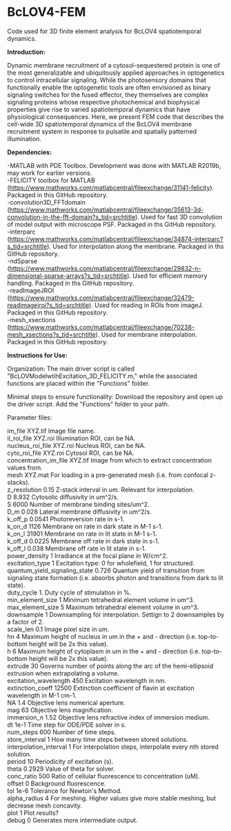 # BcLOV4-FEM
Code used for 3D finite element analysis for BcLOV4 spatiotemporal dynamics.

<b>Introduction:</b>

Dynamic membrane recruitment of a cytosol-sequestered protein is one of the most generalizable and ubiquitously applied approaches in optogenetics to control intracellular signaling. While the photosensory domains that functionally enable the optogenetic tools are often envisioned as binary signaling switches for the fused effector, they themselves are complex signaling proteins whose respective photochemical and biophysical properties give rise to varied spatiotemporal dynamics that have physiological consequences.  Here, we present FEM code that describes the cell-wide 3D spatiotemporal dynamics of the BcLOV4 membrane recruitment system in response to pulsatile and spatially patterned illumination. 

<b>Dependencies:</b>
  
-MATLAB with PDE Toolbox. Development was done with MATLAB R2019b, may work for earlier versions. <br/>
-FELICITY toolbox for MATLAB (https://www.mathworks.com/matlabcentral/fileexchange/31141-felicity). Packaged in this GitHub repository. <br/>
-convolution3D_FFTdomain (https://www.mathworks.com/matlabcentral/fileexchange/35613-3d-convolution-in-the-fft-domain?s_tid=srchtitle). Used for fast 3D convolution of model output with microscope PSF. Packaged in ths GitHub repository. <br/>
-interparc (https://www.mathworks.com/matlabcentral/fileexchange/34874-interparc?s_tid=srchtitle). Used for interpolation along the membrane. Packaged in ths GitHub repository. <br/>
-ndSparse (https://www.mathworks.com/matlabcentral/fileexchange/29832-n-dimensional-sparse-arrays?s_tid=srchtitle). Used for efficient memory handling. Packaged in ths GitHub repository. <br/>
-readImageJROI (https://www.mathworks.com/matlabcentral/fileexchange/32479-readimagejroi?s_tid=srchtitle). Used for reading in ROIs from imageJ. Packaged in this GitHub repository. <br/>
-mesh_xsections (https://www.mathworks.com/matlabcentral/fileexchange/70238-mesh_xsections?s_tid=srchtitle). Used for membrane interpolation. Packaged in this GitHub repository. <br/>


<b>Instructions for Use:</b>

Organization:
The main driver script is called "BcLOVModelwtihExcitation_3D_FELICITY.m," while the associated functions are placed within the "Functions" folder.

Minimal steps to ensure functionality:
Download the repository and open up the driver script. Add the "Functions" folder to your path.

Parameter files:

im_file XYZ.tif                     Image file name. <br/>
il_roi_file XYZ.roi                 Illumination ROI, can be NA.  <br/>
nucleus_roi_file XYZ.roi            Nucleus ROI, can be NA. <br/>
cyto_roi_file XYZ.roi               Cytosol ROI, can be NA. <br/>
concentration_im_file XYZ.tif       Image from which to extract concentration values from. <br/>
mesh XYZ.mat                        For loading in a pre-generated mesh (i.e. from confocal z-stacks). <br/>
z_resolution 0.15                   Z-stack interval in um. Relevant for interpolation. <br/>
D 8.932                             Cytosolic diffusivity in um^2/s. <br/>
S 6000                              Number of membrane binding sites/um^2.<br/> 
D_m 0.028                           Lateral membrane diffusivity in um^2/s. <br/>
k_off_p 0.0541                      Photoreversion rate in s-1. <br/>
k_on_d  1126                        Membrane on rate in dark state in M-1 s-1. <br/>
k_on_l 31901                        Membrane on rate in lit state in M-1 s-1. <br/>
k_off_d 0.0225                      Membrane off rate in dark state in s-1. <br/>
k_off_l 0.038                       Membrane off rate in lit state in s-1. <br/>
power_density 1                     Irradiance at the focal plane in W/cm^2. <br/>
excitation_type 1                   Excitation type: 0 for wholefield, 1 for structured. <br/>
quantum_yield_signaling_state 0.726 Quantum yield of transition from signaling state formation (i.e. absorbs photon and transitions from dark to lit state). <br/>
duty_cycle 1.                       Duty cycle of stimulation in %. <br/>
min_element_size 1                  Minimum tetrahedral element volume in um^3. <br/>
max_element_size 5                  Maximum tetrahedral element volume in um^3. <br/>
downsample 1                        Downsampling for interpolation. Settign to 2 downsamples by a factor of 2. <br/>
scale_len 0.1                       Image pixel size in um. <br/>
hn 4                                Maximum height of nucleus in um in the + and - direction (i.e. top-to-bottom height will be 2x this value). <br/>
h 6                                 Maximum height of cytoplasm in um in the + and - direction (i.e. top-to-bottom height will be 2x this value). <br/>
extrude 30                          Governs number of points along the arc of the hemi-ellipsoid extrusion when extrapolating a volume. <br/>
excitation_wavelength 450           Excitation wavelength in nm. <br/>
extinction_coeff 12500              Extinction coefficient of flavin at excitation wavelength in M-1 cm-1. <br/>
NA 1.4                              Objective lens numerical aperture. <br/>
mag 63                              Objective lens magnification. <br/>
immersion_n 1.52                    Objective lens refractive index of immersion medium. <br/>
dt 1e-1                             Time step for ODE/PDE solver in s. <br/>
num_steps 600                       Number of time steps. <br/>
store_interval 1                    How many time steps between stored solutions. <br/>
interpolation_interval 1            For interpolation steps, interpolate every nth stored solution. <br/>
period 10                           Periodicity of excitation (s). <br/>
theta 0.2929                        Value of theta for solver.<br/> 
conc_ratio 500                      Ratio of cellular fluorescence to concentration (uM). <br/>
offset 0                            Background fluorescence. <br/>
tol 1e-6                            Tolerance for Newton's Method. <br/>
alpha_radius 4                      For meshing. Higher values give more stable meshing, but decrease mesh concavity. <br/>
plot 1                              Plot results?  <br/>
debug 0                             Generates more intermediate output. <br/>


